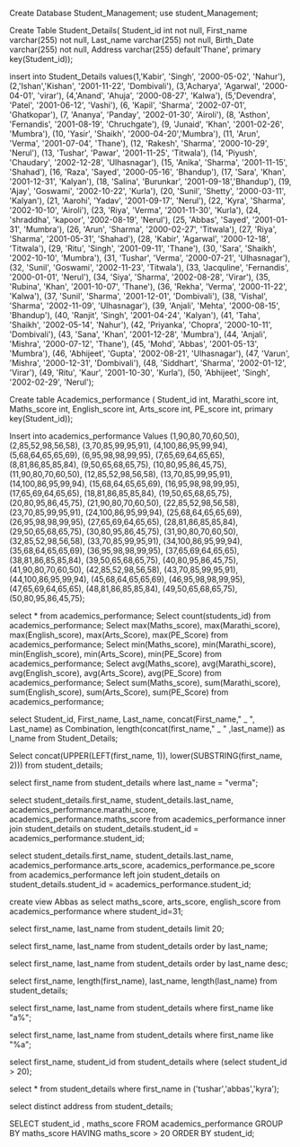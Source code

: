 Create Database Student_Management;
use student_Management;


Create Table Student_Details(
Student_id int not null,
First_name varchar(255) not null,
Last_name varchar(255) not null,
Birth_Date varchar(255) not null,
Address varchar(255) default'Thane',
primary key(Student_id));

insert into Student_Details values(1,'Kabir', 'Singh', '2000-05-02', 'Nahur'),
(2,'Ishan','Kishan', '2001-11-22', 'Dombivali'),
(3,'Acharya', 'Agarwal', '2000-04-01', 'virar'),
(4,'Anand', 'Ahuja', '2000-08-27', 'Kalwa'),
(5,'Devendra', 'Patel', '2001-06-12', 'Vashi'),
(6, 'Kapil', 'Sharma', '2002-07-01', 'Ghatkopar'),
(7, 'Ananya', 'Panday', '2002-01-30', 'Airoli'),
(8, 'Asthon', 'Fernandis', '2001-08-19', 'Chruchgate'),
(9, 'Junaid', 'Khan', '2001-02-26', 'Mumbra'),
(10, 'Yasir', 'Shaikh', '2000-04-20','Mumbra'),
(11, 'Arun', 'Verma', '2001-07-04', 'Thane'),
(12, 'Rakesh', 'Sharma', '2000-10-29', 'Nerul'),
(13, 'Tushar', 'Pawar', '2001-11-25', 'Titwala'),
(14, 'Piyush', 'Chaudary', '2002-12-28', 'Ulhasnagar'),
(15, 'Anika', 'Sharma', '2001-11-15', 'Shahad'),
(16, 'Raza', 'Sayed', '2000-05-16', 'Bhandup'),
(17, 'Sara', 'Khan', '2001-12-31', 'Kalyan'),
(18, 'Salina', 'Burunkar', '2001-09-18','Bhandup'),
(19, 'Ajay', 'Goswami', '2002-10-22', 'Kurla'),
(20, 'Sunil', 'Shetty', '2000-03-11', 'Kalyan'),
(21, 'Aarohi', 'Yadav', '2001-09-17', 'Nerul'),
(22, 'Kyra',  'Sharma', '2002-10-10', 'Airoli'),
(23, 'Riya', 'Verma', '2001-11-30', 'Kurla'),
(24, 'shraddha', 'kapoor', '2002-08-19', 'Nerul'),
(25, 'Abbas',  'Sayed',  '2001-01-31', 'Mumbra'),
(26, 'Arun',  'Sharma',   '2000-02-27', 'Titwala'),
(27,  'Riya', 'Sharma',  '2001-05-31', 'Shahad'),
(28,  'Kabir', 'Agarwal', '2000-12-18', 'Titwala'),
(29, 'Ritu',  'Singh', '2001-09-11', 'Thane'),
(30,  'Sara', 'Shaikh', '2002-10-10', 'Mumbra'),
(31,  'Tushar', 'Verma', '2000-07-21', 'Ulhasnagar'),
(32, 'Sunil', 'Goswami', '2002-11-23', 'Titwala'),
(33, 'Jacquline', 'Fernandis', '2000-01-01', 'Nerul'),
(34, 'Siya', 'Sharma', '2002-08-28', 'Virar'),
(35, 'Rubina', 'Khan', '2001-10-07', 'Thane'),
(36, 'Rekha', 'Verma', '2000-11-22', 'Kalwa'),
(37,  'Sunil', 'Sharma', '2001-12-01', 'Dombivali'),
(38, 'Vishal', 'Sharma', '2002-11-09', 'Ulhasnagar'),
(39, 'Anjali', 'Mehta', '2000-08-15', 'Bhandup'),
(40,  'Ranjit', 'Singh', '2001-04-24', 'Kalyan'),
(41,  'Taha', 'Shaikh', '2002-05-14', 'Nahur'),
(42, 'Priyanka', 'Chopra', '2000-10-11', 'Dombivali'),
(43, 'Sana', 'Khan', '2001-12-28', 'Mumbra'),
(44, 'Anjali', 'Mishra', '2000-07-12', 'Thane'),
(45, 'Mohd', 'Abbas', '2001-05-13', 'Mumbra'),
(46, 'Abhijeet', 'Gupta', '2002-08-21', 'Ulhasnagar'),
(47, 'Varun', 'Mishra', '2000-12-31', 'Dombivali'),
(48, 'Siddhart', 'Sharma', '2002-01-12', 'Virar'),
(49, 'Ritu', 'Kaur', '2001-10-30', 'Kurla'),
(50, 'Abhijeet', 'Singh', '2002-02-29', 'Nerul');


Create table Academics_performance (
Student_id int,
Marathi_score int,
Maths_score int,
English_score int,
Arts_score int,
PE_score int,
primary key(Student_id));

Insert into academics_performance
Values (1,90,80,70,60,50),
(2,85,52,98,56,58),
(3,70,85,99,95,91),
(4,100,86,95,99,94),
(5,68,64,65,65,69),
(6,95,98,98,99,95),
(7,65,69,64,65,65),
(8,81,86,85,85,84),
(9,50,65,68,65,75),
(10,80,95,86,45,75),
(11,90,80,70,60,50),
(12,85,52,98,56,58),
(13,70,85,99,95,91),
(14,100,86,95,99,94),
(15,68,64,65,65,69),
(16,95,98,98,99,95),
(17,65,69,64,65,65),
(18,81,86,85,85,84),
(19,50,65,68,65,75),
(20,80,95,86,45,75),
(21,90,80,70,60,50),
(22,85,52,98,56,58),
(23,70,85,99,95,91),
(24,100,86,95,99,94),
(25,68,64,65,65,69),
(26,95,98,98,99,95),
(27,65,69,64,65,65),
(28,81,86,85,85,84),
(29,50,65,68,65,75),
(30,80,95,86,45,75),
(31,90,80,70,60,50),
(32,85,52,98,56,58),
(33,70,85,99,95,91),
(34,100,86,95,99,94),
(35,68,64,65,65,69),
(36,95,98,98,99,95),
(37,65,69,64,65,65),
(38,81,86,85,85,84),
(39,50,65,68,65,75),
(40,80,95,86,45,75),
(41,90,80,70,60,50),
(42,85,52,98,56,58),
(43,70,85,99,95,91),
(44,100,86,95,99,94),
(45,68,64,65,65,69),
(46,95,98,98,99,95),
(47,65,69,64,65,65),
(48,81,86,85,85,84),
(49,50,65,68,65,75),
(50,80,95,86,45,75);



select * from academics_performance;
Select count(students_id) from academics_performance;
Select max(Maths_score), max(Marathi_score), max(English_score), max(Arts_Score), max(PE_Score)  from academics_performance;
Select min(Maths_score), min(Marathi_score), min(English_score), min(Arts_Score), min(PE_Score)  from academics_performance;
Select avg(Maths_score), avg(Marathi_score), avg(English_score), avg(Arts_Score), avg(PE_Score)  from academics_performance;
Select sum(Maths_score), sum(Marathi_score), sum(English_score), sum(Arts_Score), sum(PE_Score)  from academics_performance;

select Student_id, First_name, Last_name, concat(First_name," _ ", Last_name) as Combination, length(concat(first_name," _ " ,last_name)) as l_name from Student_Details;

Select concat(UPPER(LEFT(first_name, 1)), lower(SUBSTRING(first_name, 2)))
from student_details;

select first_name from student_details where last_name = "verma";

select student_details.first_name, student_details.last_name, academics_performance.marathi_score, academics_performance.maths_score
from academics_performance
inner join student_details
on student_details.student_id = academics_performance.student_id;

select student_details.first_name, student_details.last_name, academics_performance.arts_score, academics_performance.pe_score
from academics_performance
left join student_details
on student_details.student_id = academics_performance.student_id;

create view Abbas as
select maths_score, arts_score, english_score
from academics_performance where student_id=31;

select first_name, last_name from student_details limit 20;

select first_name, last_name from student_details order by last_name;

select first_name, last_name from student_details order by last_name desc;

select first_name, length(first_name), last_name, length(last_name) from student_details;

select first_name, last_name from student_details where first_name like "a%";

select first_name, last_name from student_details where first_name like "%a";

select first_name, student_id from student_details where (select student_id > 20);

select * from student_details where first_name in ('tushar','abbas','kyra');

select distinct address from student_details;

SELECT student_id , maths_score
FROM  academics_performance
GROUP BY maths_score
HAVING maths_score > 20
ORDER BY student_id;


